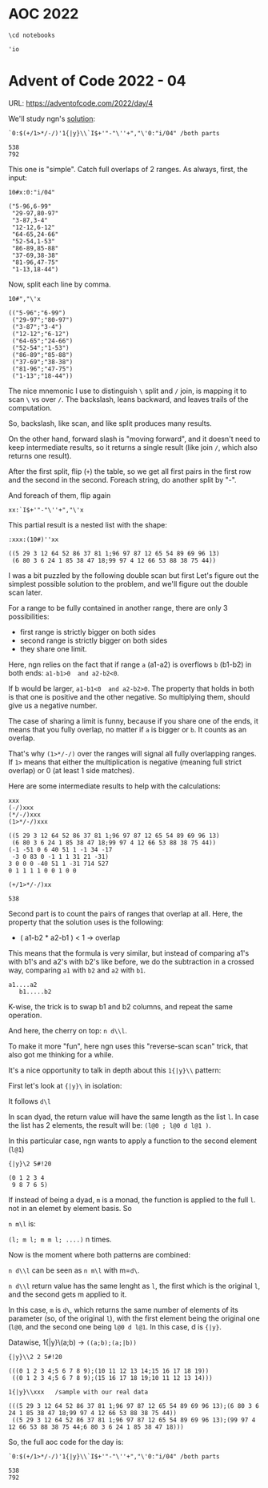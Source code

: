 # AOC 2022


```ngnk
\cd notebooks
```

    'io
    


# Advent of Code 2022 - 04

URL: https://adventofcode.com/2022/day/4

We'll study ngn's [solution](https://codeberg.org/ngn/k/src/branch/master/aoc/22/04.k):


```ngnk
`0:$(+/1>*/-/)'1{|y}\\`I$+'"-"\''+","\'0:"i/04" /both parts
```

    538
    792


This one is "simple". Catch full overlaps of 2 ranges.
As always, first, the input:


```ngnk
10#x:0:"i/04" 
```

    ("5-96,6-99"
     "29-97,80-97"
     "3-87,3-4"
     "12-12,6-12"
     "64-65,24-66"
     "52-54,1-53"
     "86-89,85-88"
     "37-69,38-38"
     "81-96,47-75"
     "1-13,18-44")


Now, split each line by comma.


```ngnk
10#","\'x
```

    (("5-96";"6-99")
     ("29-97";"80-97")
     ("3-87";"3-4")
     ("12-12";"6-12")
     ("64-65";"24-66")
     ("52-54";"1-53")
     ("86-89";"85-88")
     ("37-69";"38-38")
     ("81-96";"47-75")
     ("1-13";"18-44"))


The nice mnemonic I use to distinguish `\` split and `/` join, is mapping it to scan `\` vs over `/`. The backslash, leans backward, and leaves trails of the computation.

So, backslash, like scan, and like split produces many results.

On the other hand, forward slash is "moving forward", and it doesn't need to keep intermediate results, so it returns a single result (like join `/`, which also returns one result).

After the first split, flip (`+`) the table, so we get all first pairs in the first row and the second in the second.
Foreach string, do another split by "-".

And foreach of them, flip again


```ngnk
xx:`I$+'"-"\''+","\'x
```

This partial result is a nested list with the shape:


```ngnk
:xxx:(10#)''xx
```

    ((5 29 3 12 64 52 86 37 81 1;96 97 87 12 65 54 89 69 96 13)
     (6 80 3 6 24 1 85 38 47 18;99 97 4 12 66 53 88 38 75 44))


I was a bit puzzled by the following double scan but first Let's figure out the simplest possible solution to the problem, and we'll figure out the double scan later.

For a range to be fully contained in another range, there are only 3 possibilities:
- first range is strictly bigger on both sides
- second range is strictly bigger on both sides
- they share one limit.


Here, ngn relies on the fact that if range `a` (a1-a2) is overflows `b` (b1-b2) in both ends:
`a1-b1>0  and a2-b2<0`. 

If b would be larger, `a1-b1<0  and a2-b2>0`. The property that holds in both is that one is positive and the other negative. So multiplying them, should give us a negative number.

The case of sharing a limit is funny, because if you share one of the ends, it means that you fully overlap, no matter if `a` is bigger or `b`. It counts as an overlap.

That's why `(1>*/-/)` over the ranges will signal all fully overlapping ranges. If `1>` means that either the multiplication is negative (meaning full strict overlap) or 0 (at least 1 side matches). 

Here are some intermediate results to help with the calculations:


```ngnk
xxx
(-/)xxx
(*/-/)xxx
(1>*/-/)xxx
```

    ((5 29 3 12 64 52 86 37 81 1;96 97 87 12 65 54 89 69 96 13)
     (6 80 3 6 24 1 85 38 47 18;99 97 4 12 66 53 88 38 75 44))
    (-1 -51 0 6 40 51 1 -1 34 -17
     -3 0 83 0 -1 1 1 31 21 -31)
    3 0 0 0 -40 51 1 -31 714 527
    0 1 1 1 1 0 0 1 0 0



```ngnk
(+/1>*/-/)xx
```

    538


Second part is to count the pairs of ranges that overlap at all. Here, the property that the solution uses is the following:

- ( a1-b2 * a2-b1 ) < 1   -> overlap

This means that the formula is very similar, but instead of comparing a1's with b1's and a2's with b2's like before, we do the subtraction in a crossed way, comparing `a1` with `b2` and `a2` with `b1`.

```
a1....a2
   b1.....b2
```

K-wise, the trick is to swap b1 and b2 columns, and repeat the same operation. 


And here, the cherry on top: `n d\\l`.

To make it more "fun", here ngn uses this "reverse-scan scan" trick, that also got me thinking for a while.

It's a nice opportunity to talk in depth about this `1{|y}\\` pattern:

First let's look at `{|y}\` in isolation:

It follows `d\l`

In scan dyad, the return value will have the same length as the list `l`. In case the list has 2 elements, the result will be:
`(l@0 ; l@0 d l@1 )`.

In this particular case, ngn wants to apply a function to the second element (`l@1`)


```ngnk
{|y}\2 5#!20
```

    (0 1 2 3 4
     9 8 7 6 5)


If instead of being a dyad, `m` is a monad, the function is applied to the full `l`. not in an elemet by element basis. So

`n m\l` is:

`(l; m l; m m l; ....)` n times.

Now is the moment where both patterns are combined:

`n d\\l` can be seen as `n m\l` with m=`d\`.

`n d\\l` return value has the same lenght as `l`, the first which is the original `l`, and the second gets m applied to it.  

In this case, `m` is `d\`, which returns the same number of elements of its parameter (so, of the original `l`), with the first element being the original one (`l@0`, and the second one being `l@0 d l@1`. In this case, d is `{|y}`.

Datawise, 1{|y}\\(a;b) -> `((a;b);(a;|b))`





```ngnk
{|y}\\2 2 5#!20
```

    (((0 1 2 3 4;5 6 7 8 9);(10 11 12 13 14;15 16 17 18 19))
     ((0 1 2 3 4;5 6 7 8 9);(15 16 17 18 19;10 11 12 13 14)))



```ngnk
1{|y}\\xxx   /sample with our real data
```

    (((5 29 3 12 64 52 86 37 81 1;96 97 87 12 65 54 89 69 96 13);(6 80 3 6 24 1 85 38 47 18;99 97 4 12 66 53 88 38 75 44))
     ((5 29 3 12 64 52 86 37 81 1;96 97 87 12 65 54 89 69 96 13);(99 97 4 12 66 53 88 38 75 44;6 80 3 6 24 1 85 38 47 18)))


So, the full aoc code for the day is:


```ngnk
`0:$(+/1>*/-/)'1{|y}\\`I$+'"-"\''+","\'0:"i/04" /both parts
```

    538
    792


